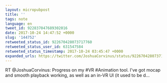 ```yaml
---
layout: micropubpost
title: ''
tags: note
language: en
tweet_id: 922837047689302016
date: 2017-10-24 14:47:52 +0000
slug: '144752'
retweeted_status_id: 922670428073717760
retweeted_status_user_id: 631547584
retweeted_status_timestamp: 2017-10-24 03:45:47 +0000
expanded_urls: https://twitter.com/JoshuaCorvinus/status/922670428073717760/video/1
---
```

RT @JoshuaCorvinus: Progress on my #VR #Animation tool. I've got mocap and smooth playback working, as well as an in-VR UI (it used to be d…
